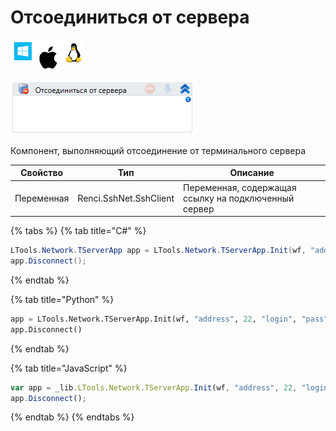 # Отсоединиться от сервера

![](<../../../../.gitbook/assets/image (69).png>)

![](<../../../../.gitbook/assets/image (388).png>)

Компонент, выполняющий отсоединение от терминального сервера

| Свойство   | Тип                    | Описание                                             |
| ---------- | ---------------------- | ---------------------------------------------------- |
| Переменная | Renci.SshNet.SshClient | Переменная, содержащая ссылку на подключенный сервер |

{% tabs %}
{% tab title="C#" %}
```csharp
LTools.Network.TServerApp app = LTools.Network.TServerApp.Init(wf, "address", 22, "login", "pass", 10000);
app.Disconnect();
```
{% endtab %}

{% tab title="Python" %}
```python
app = LTools.Network.TServerApp.Init(wf, "address", 22, "login", "pass", 10000)
app.Disconnect()
```
{% endtab %}

{% tab title="JavaScript" %}
```javascript
var app = _lib.LTools.Network.TServerApp.Init(wf, "address", 22, "login", "pass", 10000);
app.Disconnect();
```
{% endtab %}
{% endtabs %}
